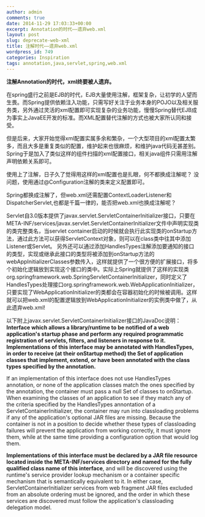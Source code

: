 ```yaml
---
author: admin
comments: true
date: 2014-11-29 17:03:33+00:00
excerpt: Annotation的时代——遗弃web.xml
layout: post
slug: deprecate-web-xml
title: 注解时代——遗弃web.xml
wordpress_id: 749
categories: Inspiration
tags: annotation,java,servlet,spring,web.xml
---
```


**注解Annotation的时代，xml终要被人遗弃。**


在spring盛行之前是EJB的时代，EJB大量使用注解，框架复杂，让初学的人望而生畏。而Spring提供依赖注入功能，只需写好关注于业务本身的POJO以及相关服务类，另外通过灵活的xml配置即可实现复杂的业务功能，慢慢Spring替代EJB成为事实上JavaEE开发的标准。而XML配置替代注解的方式也被大家所认同和接受。


但是后来，大家开始觉得xml配置实属多余和繁杂，一个大型项目的xml配置太繁多，而且大多是重复类似的配置，维护起来也很麻烦，和维护java代码无甚差别。Spring于是加入了类似这样的组件扫描的xml配置接口，相关java组件只需用注解声明依赖关系即可。


使用上了注解，日子久了觉得用这样的xml配置也是扎眼，何不都换成注解呢？ 没问题，使用通过@Configuration注解的类来定义配置即可。


Spring都换成注解了，但web.xml还需配置ContextLoaderListener和DispatcherServlet,也都是千篇一律的，能否把web.xml也换成注解呢？ 


Servlet自3.0版本提供了javax.servlet.ServletContainerInitializer接口，只要在META-INF/services/javax.servlet.ServletContainerInitializer文件中声明实现类的类完整类名，当servlet container启动的时候就会执行此实现类的onStartup方法，通过此方法可以获得ServletContext对象，则可以在class类中往其中添加Listener或Servlet。 另外还可以通过添加HandlesTypes注解添加要通知的接口的类型，实现或继承此接口的类型将被添加到onStartup方法的webAppInitializerClasses参数传入，这样就提供了一个很方便的扩展接口，将多个初始化逻辑放到实现这个接口的类中。实际上Spring就提供了这样的实现类org.springframework.web.SpringServletContainerInitializer，同时定义了HandlesTypes处理接口org.springframework.web.WebApplicationInitializer，只要实现了WebApplicationInitializer的类都会在容器初始化的时候被调用。这样就可以把web.xml的配置逻辑放到WebApplicationInitializer的实例类中做了，从此遗弃web.xml!


以下附上javax.servlet.ServletContainerInitializer接口的JavaDoc说明：
**Interface which allows a library/runtime to be notified of a web application's startup phase and perform any required programmatic registration of servlets, filters, and listeners in response to it. Implementations of this interface may be annotated with HandlesTypes, in order to receive (at their onStartup method) the Set of application classes that implement, extend, or have been annotated with the class types specified by the annotation.**

If an implementation of this interface does not use HandlesTypes annotation, or none of the application classes match the ones specified by the annotation, the container must pass a null Set of classes to onStartup. When examining the classes of an application to see if they match any of the criteria specified by the HandlesTypes annontation of a ServletContainerInitializer, the container may run into classloading problems if any of the application's optional JAR files are missing. Because the container is not in a position to decide whether these types of classloading failures will prevent the application from working correctly, it must ignore them, while at the same time providing a configuration option that would log them. 

**Implementations of this interface must be declared by a JAR file resource located inside the META-INF/services directory and named for the fully qualified class name of this interface**, and will be discovered using the runtime's service provider lookup mechanism or a container specific mechanism that is semantically equivalent to it. In either case, ServletContainerInitializer services from web fragment JAR files excluded from an absolute ordering must be ignored, and the order in which these services are discovered must follow the application's classloading delegation model.

